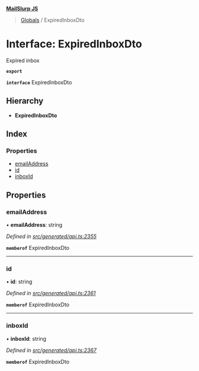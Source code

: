 **[MailSlurp JS](../README.md)**

> [Globals](../README.md) / ExpiredInboxDto

# Interface: ExpiredInboxDto

Expired inbox

**`export`** 

**`interface`** ExpiredInboxDto

## Hierarchy

* **ExpiredInboxDto**

## Index

### Properties

* [emailAddress](expiredinboxdto.md#emailaddress)
* [id](expiredinboxdto.md#id)
* [inboxId](expiredinboxdto.md#inboxid)

## Properties

### emailAddress

•  **emailAddress**: string

*Defined in [src/generated/api.ts:2355](https://github.com/mailslurp/mailslurp-client/blob/ad6aa3d/src/generated/api.ts#L2355)*

**`memberof`** ExpiredInboxDto

___

### id

•  **id**: string

*Defined in [src/generated/api.ts:2361](https://github.com/mailslurp/mailslurp-client/blob/ad6aa3d/src/generated/api.ts#L2361)*

**`memberof`** ExpiredInboxDto

___

### inboxId

•  **inboxId**: string

*Defined in [src/generated/api.ts:2367](https://github.com/mailslurp/mailslurp-client/blob/ad6aa3d/src/generated/api.ts#L2367)*

**`memberof`** ExpiredInboxDto
